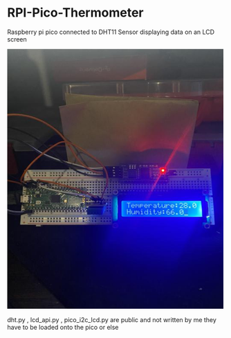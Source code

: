 # RPI-Pico-Thermometer
Raspberry pi pico connected to DHT11 Sensor displaying data on an LCD screen


<img src="picoThermometer.jpg" alt="pico displaying temperature and humidity" style="width:500px;height:600px;">


dht.py , lcd_api.py , pico_i2c_lcd.py are public and not written by me they have to be loaded onto the pico or else 
